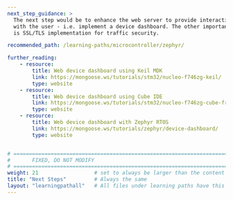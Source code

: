 ```yaml
---
next_step_guidance: >
  The next step would be to enhance the web server to provide interactivity
  with the user - i.e. implement a device dashboard. The other important topic
  is SSL/TLS implementation for traffic security.

recommended_path: /learning-paths/microcontroller/zephyr/

further_reading:
    - resource:
        title: Web device dashboard using Keil MDK
        link: https://mongoose.ws/tutorials/stm32/nucleo-f746zg-keil/
        type: website
    - resource:
        title: Web device dashboard using Cube IDE
        link: https://mongoose.ws/tutorials/stm32/nucleo-f746zg-cube-freertos-lwip/
        type: website
    - resource:
        title: Web device dashboard with Zephyr RTOS
        link: https://mongoose.ws/tutorials/zephyr/device-dashboard/
        type: website


# ================================================================================
#       FIXED, DO NOT MODIFY
# ================================================================================
weight: 21                  # set to always be larger than the content in this path, and one more than 'review'
title: "Next Steps"         # Always the same
layout: "learningpathall"   # All files under learning paths have this same wrapper
---
```

